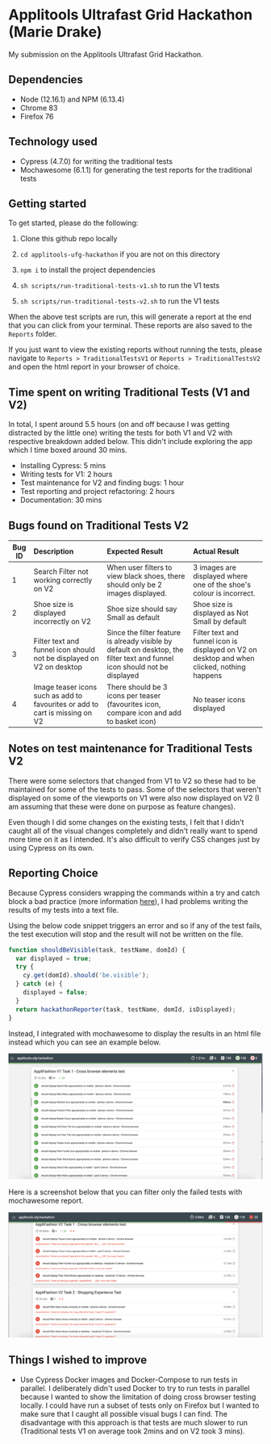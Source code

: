 # Applitools Ultrafast Grid Hackathon (Marie Drake)

My submission on the Applitools Ultrafast Grid Hackathon.

## Dependencies

- Node (12.16.1) and NPM (6.13.4)
- Chrome 83
- Firefox 76

## Technology used

- Cypress (4.7.0) for writing the traditional tests
- Mochawesome (6.1.1) for generating the test reports for the traditional tests

## Getting started

To get started, please do the following:

1. Clone this github repo locally

2. `cd applitools-ufg-hackathon` if you are not on this directory

3. `npm i` to install the project dependencies

4. `sh scripts/run-traditional-tests-v1.sh` to run the V1 tests

5. `sh scripts/run-traditional-tests-v2.sh` to run the V1 tests

When the above test scripts are run, this will generate a report at the end that you can click from your terminal. These reports are also saved to the `Reports` folder.

If you just want to view the existing reports without running the tests, please navigate to `Reports > TraditionalTestsV1` or `Reports > TraditionalTestsV2` and open the html report in your browser of choice.

## Time spent on writing Traditional Tests (V1 and V2)

In total, I spent around 5.5 hours (on and off because I was getting distracted by the little one) writing the tests for both V1 and V2 with respective breakdown added below. This didn't include exploring the app which I time boxed around 30 mins.

- Installing Cypress: 5 mins
- Writing tests for V1: 2 hours
- Test maintenance for V2 and finding bugs: 1 hour
- Test reporting and project refactoring: 2 hours
- Documentation: 30 mins

## Bugs found on Traditional Tests V2

| Bug ID | Description                                                                  | Expected Result                                                                                                            | Actual Result                                                                               |
| ------ | :--------------------------------------------------------------------------- | :------------------------------------------------------------------------------------------------------------------------- | :------------------------------------------------------------------------------------------ |
| 1      | Search Filter not working correctly on V2                                    | When user filters to view black shoes, there should only be 2 images displayed.                                            | 3 images are displayed where one of the shoe's colour is incorrect.                         |
| 2      | Shoe size is displayed incorrectly on V2                                     | Shoe size should say Small as default                                                                                      | Shoe size is displayed as Not Small by default                                              |
| 3      | Filter text and funnel icon should not be displayed on V2 on desktop         | Since the filter feature is already visible by default on desktop, the filter text and funnel icon should not be displayed | Filter text and funnel icon is displayed on V2 on desktop and when clicked, nothing happens |
| 4      | Image teaser icons such as add to favourites or add to cart is missing on V2 | There should be 3 icons per teaser (favourites icon, compare icon and add to basket icon)                                  | No teaser icons displayed                                                                   |

## Notes on test maintenance for Traditional Tests V2

There were some selectors that changed from V1 to V2 so these had to be maintained for some of the tests to pass. Some of the selectors that weren't displayed on some of the viewports on V1 were also now displayed on V2 (I am assuming that these were done on purpose as feature changes).

Even though I did some changes on the existing tests, I felt that I didn't caught all of the visual changes completely and didn't really want to spend more time on it as I intended. It's also difficult to verify CSS changes just by using Cypress on its own.

## Reporting Choice

Because Cypress considers wrapping the commands within a try and catch block a bad practice (more information [here](https://docs.cypress.io/guides/core-concepts/conditional-testing.html#Error-Recovery)), I had problems writing the results of my tests into a text file.

Using the below code snippet triggers an error and so if any of the test fails, the test execution will stop and the result will not be written on the file.

```js
function shouldBeVisible(task, testName, domId) {
  var displayed = true;
  try {
    cy.get(domId).should('be.visible');
  } catch (e) {
    displayed = false;
  }
  return hackathonReporter(task, testName, domId, isDisplayed);
}
```

Instead, I integrated with mochawesome to display the results in an html file instead which you can see an example below.

![image](images/example-report-screenshot.png)

Here is a screenshot below that you can filter only the failed tests with mochawesome report.

![image](images/example-report-only-errors.png)

## Things I wished to improve

- Use Cypress Docker images and Docker-Compose to run tests in parallel. I deliberately didn't used Docker to try to run tests in parallel because I wanted to show the limitation of doing cross browser testing locally. I could have run a subset of tests only on Firefox but I wanted to make sure that I caught all possible visual bugs I can find. The disadvantage with this approach is that tests are much slower to run (Traditional tests V1 on average took 2mins and on V2 took 3 mins).
